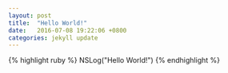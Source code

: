 ```yaml
---
layout: post
title:  "Hello World!"
date:   2016-07-08 19:22:06 +0800
categories: jekyll update
---
```


{% highlight ruby %}
NSLog("Hello World!")
{% endhighlight %}
